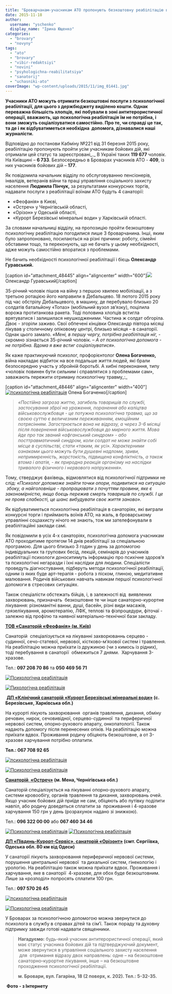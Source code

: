 ```yaml
---
title: "Броварчанам-учасникам АТО пропонують безкоштовну реабілітацію в санаторіях"
date: 2015-11-18
author: 
  username: "yschenko"
  display_name: "Ірина Ющенко"
categories: 
  - "brovary"
  - "novyny"
tags: 
  - "ato"
  - "brovary"
  - "vibir-redaktsiyi"
  - "novini"
  - "psyhologichna-reabilitatsiya"
  - "sanatorij"
  - "uchasniki-ato"
coverImage: "wp-content/uploads/2015/11/img_01441.jpg"
---
```


**Учасники АТО можуть отримати безкоштовні послуги з психологічної реабілітації, для цього з держбюджету виділено кошти. Однак переважна більшість хлопців, які побували в зоні антитерористичної операції, вважають, що психологічна реабілітація їм не потрібна, і вони зможуть соціалізуватися самостійно. Про те, чи справді це так, та де і як відбуватиметься необхідна  допомога, дізнавалися наші журналісти.**

Відповідно до постанови Кабміну №221 від 31 березня 2015 року, реабілітацію пропонують пройти усім учасникам бойових дій, які отримали цей статус та зареєстровані_._ В Україні таких **119 677** чоловік. На Київщині – **6 733**. Безпосередньо в Броварах учасників АТО - **409**, із них учасників бойових дій – **177**.

Як повідомила начальник відділу по обслуговуванню пенсіонерів, інвалідів, ветеранів війни та праці управління соціального захисту населення **Людмила Пінчук,** за результатами конкурсних торгів, надавати послуги з реабілітації воїнам АТО будуть 4 санаторії:

- «Феофанія» в Києві,
- «Остреч» у Чернігівській області,
- «Орізон» у Одеській області,
- «Курорт Березівські мінеральні води» у Харківській області.

За словами начальниці відділу, на пропозицію пройти безкоштовну психологічну реабілітацію погодилися лише 3 броварчанина. Інші, яким було запропоновано, посилаються на різні причини: роботу, сімейні обставини тощо, та переконують, що не бачать у цьому необхідності, адже можуть самостійно впоратися з проблемами.

Не бачить необхідності психологічної реабілітації і бієць **Олександр Гуравський.**

\[caption id="attachment\_48445" align="aligncenter" width="600"\][![](https://mpz.brovary.org/wp-content/uploads/2015/11/14.jpg)](https://mpz.brovary.org/wp-content/uploads/2015/11/14.jpg) Олександр Гуравський\[/caption\]

35-річний чоловік пішов на війну з першою хвилею мобілізації, а з третьою ротацією його направили в Дебальцево. 18 лютого 2015 року під час обстрілу Дебальцевого, в машину, де перебувало близько 20 солдатів батальйону «Топаз» (мобільний вузол зв’язку), поцілила ворожа протитанкова ракета. Тоді половина хлопців встигла врятуватися і залишилася неушкодженими. Частина ж солдат обгоріла. Двоє - згоріли заживо. Свої обпечені кінцівки Олександр півтора місяці лікував у столичному опіковому центрі, близько місяця – в санаторії. Однак цього замало. _«Мені, в першу чергу, потрібна реабілітація ніг,_ \- скромно зізнається 35-річний чоловік. – _А от психологічна_ _допомога_ \- _не потрібна. Вдома я вже встиг соціалізуватися»._

Як каже практикуючий психолог, профорієнтолог **Олена Богаченко,** війна накладає відбиток на все подальше життя людей, які брали безпосередню участь у збройній боротьбі. А хибні переконання, типу «чоловік повинен бути сильним і справлятися з проблемами сам», заважають пережити отриману психологічну травму_:_

\[caption id="attachment\_48446" align="aligncenter" width="400"\][![психологічна реабілітація](https://mpz.brovary.org/wp-content/uploads/2015/11/23.jpg)](https://mpz.brovary.org/wp-content/uploads/2015/11/23.jpg) Олена Богаченко\[/caption\]

> _«Постійна загроза життю, загибель товаришів по службі, застосування зброї на ураження, поранення або каліцтва військовослужбовця - це потужна психологічна травма, що за своєю суттю є величезним переживанням, емоційним потрясінням. Загострюється вона не відразу, а через 3-6 місяці після повернення військовослужбовця до мирного життя. Мова йде про так званий «афганський синдром» - або посттравматичний синдром, коли солдат не може знайти собі місце в суспільстві, стати «таким, як усі». Характерними ознаками цього можуть бути душевні надломи, зриви, непримиренність, жорстокість, підвищена конфліктність, а також втома і апатія, - як природна реакція організму на наслідки тривалого фізичного і нервового напруження»._

Тому, стверджує фахівець, відмовлятися від психологічної підтримки не слід: _«Психолог допоможе знайти точки опори, подивитися на ситуацію  збоку, а найголовніше - пропрацювати з почуттям провини, яке є закономірністю, якщо боєць пережив смерть товаришів по службі. І це не прояв слабкості, це шанс вибудувати своє життя заново»._

Як відбуватиметься психологічна реабілітація в санаторіях, які виграли конкурсні торги і приймають воїнів АТО, на жаль, в броварському управлінні соцзахисту нічого не знають, тож ми зателефонували в реабілітаційні заклади самі.

Як повідомили в усіх 4-х санаторіях, психологічна допомога учасникам АТО проходитиме протягом 14 днів реабілітації за спеціальною програмою. Для цього близько 3 годин у день за допомогою індивідуальних та групових бесід, лекцій, семінарів до учасників реабілітації психологи доноситимуть інформацію про психічне здоров’я та психологічні негаразди і їхні наслідки для людини. Спеціалісти проведуть діагностування, підберуть методи психологічної реабілітації, одним із яких буде арт-терапія - робота з піском, глиною, медитативне малювання. Родичів військових навчать навикам першої психологічної допомоги в стресових ситуаціях.

Також спеціалісти обстежать бійців, і, в залежності від  виявлених захворювань, призначать  безкоштовне те чи інше санаторно-курортне лікування: різноманітні ванни, душі, басейн, різні види масажів, грязелікування, аромотерапію, ЛФК, теплові та фізпроцедури, фіточаї - залежно від профілю та наявної матеріально-технічної бази закладу.

**[ТОВ «Санаторій «Феофанія» (м. Київ)](http://tourpalata.org.ua/rus/basy_sanatoriy-60-588/5/feofaniya.html)**

Санаторій  спеціалізується на лікуванні захворюваннь серцево - судинної, сечо-статевої, нервової, кістково-м’язової систем і травлення. На реабілітацію можна приїхати із дружиною (чи з кимось із рідних), тоді перебування в санаторії  обмежиться 7 днями.  Харчування 3-хразове.

Тел.: **097 208 70 86** та **050 469 56 71**

[![Психологічна реабілітація](https://mpz.brovary.org/wp-content/uploads/2015/11/Feofaniya.jpg)](https://mpz.brovary.org/wp-content/uploads/2015/11/Feofaniya.jpg)

[![Пихологічна реабілітація](https://mpz.brovary.org/wp-content/uploads/2015/11/Feofaniya-2.jpg)](https://mpz.brovary.org/wp-content/uploads/2015/11/Feofaniya-2.jpg)

 **[ДП «Клінічний санаторій «Курорт Березівські мінеральні води»](http://berminvody.com.ua/rus/lechenie/) (с. Березівське, Харківська обл.)** 

На курорті лікують захворювання  органів травлення, дихання, обміну речовин, нирок, сечовивідної, серцево-судинної  та периферичної нервової систем, опорно-рухового апарату, онкопатології. Також надають допомогу після перенесених опіків. На реабілітацію можна приїхати вдвох. Проживання родичу обіцяють безкоштовне, а от 3-хразове харчування потрібно оплатити.

**Тел.: 067 708 92 65**

[![психологічна реабілітація](https://mpz.brovary.org/wp-content/uploads/2015/11/berezivske-foto.jpg)](https://mpz.brovary.org/wp-content/uploads/2015/11/berezivske-foto.jpg)

[![Психологічна реабілітація](https://mpz.brovary.org/wp-content/uploads/2015/11/Berezivski-minvody.jpg)](https://mpz.brovary.org/wp-content/uploads/2015/11/Berezivski-minvody.jpg)

**[Санаторій  «Остреч»](http://www.ostrech.org/news/20/) (м. Мена, Чернігівська обл.)** 

Санаторій спеціалізується на лікуванні опорно-рухового апарату, системи кровообігу, органів травлення та дихання, захворювань очей. Якщо учасник бойових дій приїде не сам, обіцяють або путівку поділити навпіл, або родичу доведеться сплатити за  проживання і 4-хразове харчування 150 грн у день (розрахунок надано зі знижкою).

Тел.: **096 322 00 00** або **067 460 34 46**

[![Психологічна реабілітація](https://mpz.brovary.org/wp-content/uploads/2015/11/Ostrech.jpg)](https://mpz.brovary.org/wp-content/uploads/2015/11/Ostrech.jpg) [![Психологічна реабілітація](https://mpz.brovary.org/wp-content/uploads/2015/11/Ostrech-1.jpg)](https://mpz.brovary.org/wp-content/uploads/2015/11/Ostrech-1.jpg)

**[ДП «Південь-Курорт-Сервіс», санаторій «Орізонт»](http://yellow.com.ua/companyrus.aspx?c=4975) (смт. Сергіївка, Одеська обл. 80 км від Одеси)** 

У санаторії лікують захворювання периферичної нервової системи, порушення центральної нервової  та дихальної систем, гінекологію і урологію. На реабілітацію також можна приїхати вдвох. Проживання і харчування, яке в санаторії  4-хразове, для обох буде безкоштовним. Лише за «розподіл» попросять сплатити 100 грн.

Тел.: **097 570 26 45**

[![психологічна реабілітація](https://mpz.brovary.org/wp-content/uploads/2015/11/orizont_26.jpg)](https://mpz.brovary.org/wp-content/uploads/2015/11/orizont_26.jpg)

[![Психологічна реабілітація](https://mpz.brovary.org/wp-content/uploads/2015/11/oryzont.jpg)](https://mpz.brovary.org/wp-content/uploads/2015/11/oryzont.jpg)

У Броварах за психологічною допомогою можна звернутися до психолога в службу в справах дітей та сім’ї. Також пораду та духовну підтримку завжди готові надавати священники.

> **Нагадуємо:** будь-який учасник антитерористичної операції, який має статус учасника бойових дій та підтверджуючий документ, може звернутися в управління соціального захисту населення  для  отримання відразу двох направлень: одне – на безкоштовне санаторно–курортне лікування, інше – на безкоштовне проходження психологічної реабілітації.
> 
> **м. Бровари, вул. Гагаріна, 18 (2 поверх, к. 202). Тел.: 5-32-35.**

 **Фото - з Інтернету**
